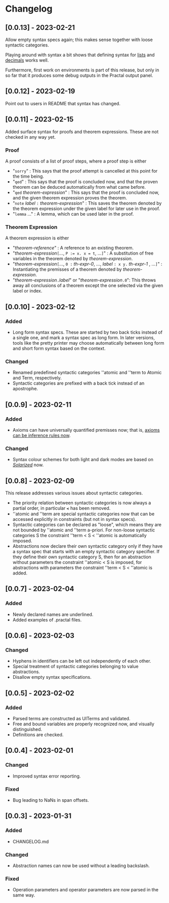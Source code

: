 # Changelog

## [0.0.13] - 2023-02-21

Allow empty syntax specs again; this makes sense together with loose syntactic categories.

Playing around with syntax a bit shows that defining syntax for 
[lists](https://github.com/practal/practal-core/blob/ccb4f295a22e84a32a05c5d41d3404fa3ae18dd0/src/examples/practal/List.practal) 
and 
[decimals](https://github.com/practal/practal-core/blob/ccb4f295a22e84a32a05c5d41d3404fa3ae18dd0/src/examples/practal/Decimal.practal) 
works well.

Furthermore, first work on environments is part of this release, but only in so far that it produces some
debug outputs in the Practal output panel.

## [0.0.12] - 2023-02-19

Point out to users in README that syntax has changed.

## [0.0.11] - 2023-02-15

Added surface syntax for proofs and theorem expressions. These are not checked in any way yet.

### Proof
A proof consists of a list of proof steps, where a proof step is either

* "`sorry`" : This says that the proof attempt is cancelled at this point for the time being.
* "`qed`" : This says that the proof is concluded now, and that the proven theorem can be deduced automatically from what came before.
* "`qed` *theorem-expression*" : This says that the proof is concluded now, and the given theorem expression proves the theorem. 
* "`note` *label* `:` *theorem-expression*" : This saves the theorem denoted by the theorem expression under the given label for later use in the proof.
* "`lemma` ..." : A lemma, which can be used later in the proof.

### Theorem Expression
A theorem expression is either

* "*theorem-reference*" : A reference to an existing theorem.
* "*theorem-expression*`[`..., `P := x. x = t`, ...`]`" : A substitution of free variables in the theorem denoted by *theorem-expression*.
* "*theorem-expression*`[`..., `0 :` *th-expr-0*, ..., *label* `: x y.` *th-expr-1* , ...`]`" : Instantiating the premisses  of a theorem denoted by *theorem-expression*.
* "*theorem-expression*`.`*label*" or "*theorem-expression*`.0`": This throws away all conclusions of a theorem except the one selected via the given label or index. 



## [0.0.10] - 2023-02-12

### Added
- Long form syntax specs. These are started by two back ticks instead of a single one, and mark a syntax spec as long form. 
  In later versions, tools like the pretty printer may choose automatically between long form and short form syntax based on the context.

### Changed

- Renamed predefined syntactic categories ''atomic and ''term to Atomic and Term, respectively.
- Syntactic categories are prefixed with a back tick instead of an apostrophe.


## [0.0.9] - 2023-02-11

### Added

- Axioms can have universally quantified premisses now; that is, [axioms can be inference rules now](https://practal.com/press/aair/1/).

### Changed

- Syntax colour schemes for both light and dark modes are based on [*Solarized*](https://ethanschoonover.com/solarized/) now.

## [0.0.8] - 2023-02-09

This release addresses various issues about syntactic categories.

- The priority relation between syntactic categories is now always a partial order, in particular ⪪ has been removed.
- ''atomic and ''term are special syntactic categories now that can be accessed explicitly in constraints (but not in syntax specs).
- Syntactic categories can be declared as "loose", which means they are not bounded by ''atomic and ''term a-priori. For non-loose
  syntactic categories S the constraint ''term < S < ''atomic is automatically imposed.
- Abstractions now declare their own syntactic category only if they have a syntax spec that starts with an empty syntactic category specifier.
  If they define their own syntactic category S, then for an abstraction without parameters the constraint ''atomic < S is imposed,
  for abstractions with parameters the constraint ''term < S < ''atomic is added.


## [0.0.7] - 2023-02-04

### Added

- Newly declared names are underlined.
- Added examples of .practal files.

## [0.0.6] - 2023-02-03

### Changed

- Hyphens in identifiers can be left out independently of each other.
- Special treatment of syntactic categories belonging to value abstractions.
- Disallow empty syntax specifications.

## [0.0.5] - 2023-02-02

### Added

- Parsed terms are constructed as UITerms and validated.
- Free and bound variables are properly recognized now, and visually distinguished.
- Definitions are checked.

## [0.0.4] - 2023-02-01

### Changed

- Improved syntax error reporting.

### Fixed

- Bug leading to NaNs in span offsets.

## [0.0.3] - 2023-01-31

### Added

- CHANGELOG.md

### Changed

- Abstraction names can now be used without a leading backslash.

### Fixed

- Operation parameters and operator parameters are now parsed in the same way.
